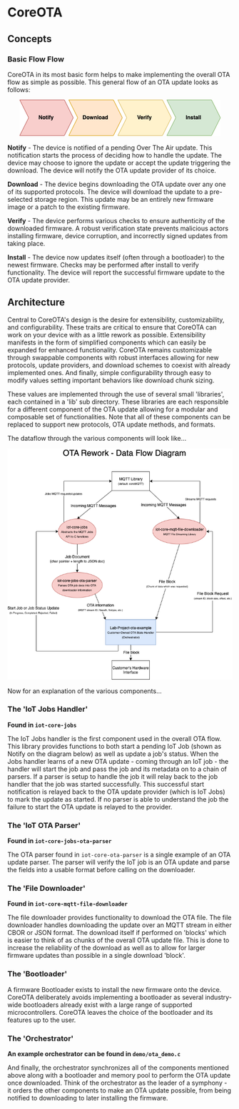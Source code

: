 # CoreOTA
## Concepts
### Basic Flow Flow
CoreOTA in its most basic form helps to make implementing the overall OTA flow as simple as possible. This general flow of an OTA update looks as follows:

<p align="center">
  <img src="OTA-flow.png">
</p>

**Notify** - The device is notified of a pending Over The Air update. This notification starts the process of deciding how to handle the update. The device may choose to ignore the update or accept the update triggering the download. The device will notify the OTA update provider of its choice.

**Download** - The device begins downloading the OTA update over any one of its supported protocols. The device will download the update to a pre-selected storage region. This update may be an entirely new firmware image or a patch to the existing firmware.

**Verify** - The device performs various checks to ensure authenticity of the downloaded firmware. A robust verification state prevents malicious actors installing firmware, device corruption, and incorrectly signed updates from taking place.

**Install** - The device now updates itself (often through a bootloader) to the newest firmware. Checks may be performed after install to verify functionality. The device will report the successful firmware update to the OTA update provider.

## Architecture
Central to CoreOTA's design is the desire for extensibility, customizability, and configurability. These traits are critical to ensure that CoreOTA can work on your device with as a little rework as possible. Extensibility manifests in the form of simplified components which can easily be expanded for enhanced functionality. CoreOTA remains customizable through swappable components with robust interfaces allowing for new protocols, update providers, and download schemes to coexist with already implemented ones. And finally, simple configurability through easy to modify values setting important behaviors like download chunk sizing.

These values are implemented through the use of several small 'libraries', each contained in a 'lib' sub directory. These libraries are each responsible for a different component of the OTA update allowing for a modular and composable set of functionalities. Note that all of these components can be replaced to support new protocols, OTA update methods, and formats.

The dataflow through the various components will look like...
<p align="center">
  <img src="coreOTA-Dataflow.png">
</p>

Now for an explanation of the various components...

### The 'IoT Jobs Handler'
**Found in `iot-core-jobs`**

The IoT Jobs handler is the first component used in the overall OTA flow. This library provides functions to both start a pending IoT Job (shown as Notify on the diagram below) as well as update a job's status. When the Jobs handler learns of a new OTA update - coming through an IoT job - the handler will start the job and pass the job and its metadata on to a chain of parsers. If a parser is setup to handle the job it will relay back to the job handler that the job was started successfully. This successful start notification is relayed back to the OTA update provider (which is IoT Jobs) to mark the update as started. If no parser is able to understand the job the failure to start the OTA update is relayed to the provider.

### The 'IoT OTA Parser'
**Found in `iot-core-jobs-ota-parser`**

The OTA parser found in `iot-core-ota-parser` is a single example of an OTA update parser. The parser will verify the IoT job is an OTA update and parse the fields into a usable format before calling on the downloader.


### The 'File Downloader'
**Found in `iot-core-mqtt-file-downloader`**

The file downloader provides functionality to download the OTA file. The file downloader handles downloading the update over an MQTT stream in either CBOR or JSON format. The download itself if performed on 'blocks' which is easier to think of as chunks of the overall OTA update file. This is done to increase the reliability of the download as well as to allow for larger firmware updates than possible in a single download 'block'.

### The 'Bootloader'
A firmware Bootloader exists to install the new firmware onto the device. CoreOTA deliberately avoids implementing a bootloader as several industry-wide bootloaders already exist with a large range of supported microcontrollers. CoreOTA leaves the choice of the bootloader and its features up to the user.

### The 'Orchestrator'
**An example orchestrator can be found in `demo/ota_demo.c`**

And finally, the orchestrator synchronizes  all of the components mentioned above along with a bootloader and memory pool to perform the OTA update once downloaded. Think of the orchestrator as the leader of a symphony - it orders the other components to make an OTA update possible, from being notified to downloading to later installing the firmware.
